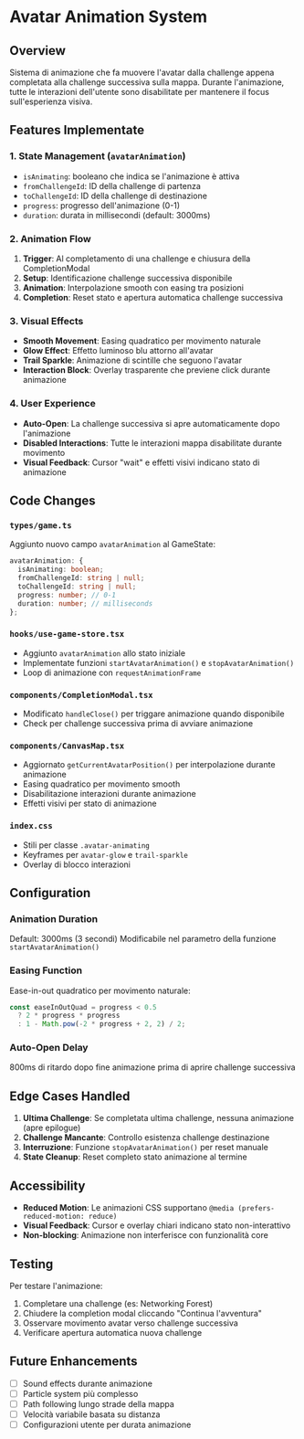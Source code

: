 # Avatar Animation System

## Overview

Sistema di animazione che fa muovere l'avatar dalla challenge appena completata alla challenge successiva sulla mappa. Durante l'animazione, tutte le interazioni dell'utente sono disabilitate per mantenere il focus sull'esperienza visiva.

## Features Implementate

### 1. State Management (`avatarAnimation`)
- `isAnimating`: booleano che indica se l'animazione è attiva
- `fromChallengeId`: ID della challenge di partenza
- `toChallengeId`: ID della challenge di destinazione  
- `progress`: progresso dell'animazione (0-1)
- `duration`: durata in millisecondi (default: 3000ms)

### 2. Animation Flow
1. **Trigger**: Al completamento di una challenge e chiusura della CompletionModal
2. **Setup**: Identificazione challenge successiva disponibile
3. **Animation**: Interpolazione smooth con easing tra posizioni
4. **Completion**: Reset stato e apertura automatica challenge successiva

### 3. Visual Effects
- **Smooth Movement**: Easing quadratico per movimento naturale
- **Glow Effect**: Effetto luminoso blu attorno all'avatar
- **Trail Sparkle**: Animazione di scintille che seguono l'avatar
- **Interaction Block**: Overlay trasparente che previene click durante animazione

### 4. User Experience
- **Auto-Open**: La challenge successiva si apre automaticamente dopo l'animazione
- **Disabled Interactions**: Tutte le interazioni mappa disabilitate durante movimento
- **Visual Feedback**: Cursor "wait" e effetti visivi indicano stato di animazione

## Code Changes

### `types/game.ts`
Aggiunto nuovo campo `avatarAnimation` al GameState:
```typescript
avatarAnimation: {
  isAnimating: boolean;
  fromChallengeId: string | null;
  toChallengeId: string | null;
  progress: number; // 0-1
  duration: number; // milliseconds
};
```

### `hooks/use-game-store.tsx`
- Aggiunto `avatarAnimation` allo stato iniziale
- Implementate funzioni `startAvatarAnimation()` e `stopAvatarAnimation()`
- Loop di animazione con `requestAnimationFrame`

### `components/CompletionModal.tsx`
- Modificato `handleClose()` per triggare animazione quando disponibile
- Check per challenge successiva prima di avviare animazione

### `components/CanvasMap.tsx`
- Aggiornato `getCurrentAvatarPosition()` per interpolazione durante animazione
- Easing quadratico per movimento smooth
- Disabilitazione interazioni durante animazione
- Effetti visivi per stato di animazione

### `index.css`
- Stili per classe `.avatar-animating`
- Keyframes per `avatar-glow` e `trail-sparkle`
- Overlay di blocco interazioni

## Configuration

### Animation Duration
Default: 3000ms (3 secondi)
Modificabile nel parametro della funzione `startAvatarAnimation()`

### Easing Function
Ease-in-out quadratico per movimento naturale:
```javascript
const easeInOutQuad = progress < 0.5 
  ? 2 * progress * progress 
  : 1 - Math.pow(-2 * progress + 2, 2) / 2;
```

### Auto-Open Delay
800ms di ritardo dopo fine animazione prima di aprire challenge successiva

## Edge Cases Handled

1. **Ultima Challenge**: Se completata ultima challenge, nessuna animazione (apre epilogue)
2. **Challenge Mancante**: Controllo esistenza challenge destinazione
3. **Interruzione**: Funzione `stopAvatarAnimation()` per reset manuale
4. **State Cleanup**: Reset completo stato animazione al termine

## Accessibility

- **Reduced Motion**: Le animazioni CSS supportano `@media (prefers-reduced-motion: reduce)`
- **Visual Feedback**: Cursor e overlay chiari indicano stato non-interattivo
- **Non-blocking**: Animazione non interferisce con funzionalità core

## Testing

Per testare l'animazione:
1. Completare una challenge (es: Networking Forest)
2. Chiudere la completion modal cliccando "Continua l'avventura"
3. Osservare movimento avatar verso challenge successiva
4. Verificare apertura automatica nuova challenge

## Future Enhancements

- [ ] Sound effects durante animazione
- [ ] Particle system più complesso
- [ ] Path following lungo strade della mappa
- [ ] Velocità variabile basata su distanza
- [ ] Configurazioni utente per durata animazione
